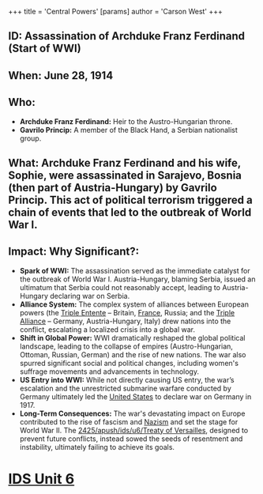 +++
 title = 'Central Powers'
[params]
	author = 'Carson West'
+++
## ID: Assassination of Archduke Franz Ferdinand (Start of WWI)

## When: June 28, 1914

## Who:
* **Archduke Franz Ferdinand:** Heir to the Austro-Hungarian throne.
* **Gavrilo Princip:**  A member of the Black Hand, a Serbian nationalist group.

## What: Archduke Franz Ferdinand and his wife, Sophie, were assassinated in Sarajevo, Bosnia (then part of Austria-Hungary) by Gavrilo Princip. This act of political terrorism triggered a chain of events that led to the outbreak of World War I.

## Impact: Why Significant?:
* **Spark of WWI:** The assassination served as the immediate catalyst for the outbreak of World War I. Austria-Hungary, blaming Serbia, issued an ultimatum that Serbia could not reasonably accept, leading to Austria-Hungary declaring war on Serbia.
* **Alliance System:** The complex system of alliances between European powers (the [Triple Entente](./../triple-entente/) – Britain, [France](./../france/), Russia; and the [Triple Alliance](./../triple-alliance/) – Germany, Austria-Hungary, Italy) drew nations into the conflict, escalating a localized crisis into a global war.
* **Shift in Global Power:** WWI dramatically reshaped the global political landscape, leading to the collapse of empires (Austro-Hungarian, Ottoman, Russian, German) and the rise of new nations.  The war also spurred significant social and political changes, including women's suffrage movements and advancements in technology.
* **US Entry into WWI:** While not directly causing US entry, the war’s escalation and the unrestricted submarine warfare conducted by Germany ultimately led the [United States](./../united-states/) to declare war on Germany in 1917.
* **Long-Term Consequences:** The war's devastating impact on Europe contributed to the rise of fascism and [Nazism](./../nazism/) and set the stage for World War II.  The [2425/apush/ids/u6/Treaty of Versailles](./../2425/apush/ids/u6/treaty-of-versailles/), designed to prevent future conflicts, instead sowed the seeds of resentment and instability, ultimately failing to achieve its goals.

# [IDS Unit 6](./../ids-unit-6/)